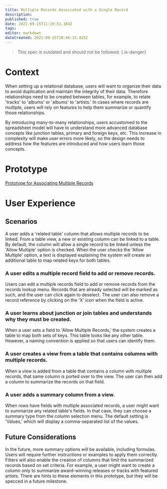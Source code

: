 ```yaml
---
title: Multiple Records Associated with a Single Record
description: 
published: true
date: 2021-09-15T11:19:53.184Z
tags: 
editor: markdown
dateCreated: 2021-09-15T10:46:15.425Z
---
```


> This spec is outdated and should not be followed.
{.is-danger}

# Context
When setting up a relational database, users will want to organize their data to avoid duplication and maintain the integrity of their data. Therefore relationships need to be created between tables, for example, to relate 'tracks' to 'albums' or 'albums' to 'artists.' In cases where records are multiple, users will rely on features to help them summarize or quantify those relationships.

By introducing many-to-many relationships, users accustomed to the spreadsheet model will have to understand more advanced database concepts like junction tables, primary and foreign keys, etc. This increase in complexity will make user errors more likely, so the design needs to address how the features are introduced and how users learn those concepts. 

# Prototype
[Prototype for Associating Multiple Records](https://www.figma.com/proto/Uaf1ntcldzK2U41Jhw6vS2/Mathesar-MVP?page-id=5192%3A55284&node-id=5279%3A55303&viewport=324%2C48%2C0.66&scaling=contain&starting-point-node-id=5279%3A55303)

# User Experience

## Scenarios
A user adds a 'related table' column that allows multiple records to be linked.
From a table view, a new or existing column can be linked to a table. By default, the column will allow a single record to be linked unless the 'Allow Multiple' option is checked. 
When the user checks the 'Allow Multiple' option, a text is displayed explaining the system will create an additional table to map related keys for both tables.

### A user edits a multiple record field to add or remove records.
Users can edit a multiple records field to add or remove records from the records lookup menu. Records that are already selected will be marked as such, and the user can click again to deselect.
The user can also remove a record reference by clicking on the 'X' icon when the field is active.

### A user learns about junction or join tables and understands why they must be created.
When a user sets a field to 'Allow Multiple Records,' the system creates a table to map both sets of keys. This table looks like any other table. However, a naming convention is applied so that users can identify them.

### A user creates a view from a table that contains columns with multiple records.
When a view is added from a table that contains a column with multiple records, that same column is ported over to the view. The user can then add a column to summarize the records on that field.

### A user adds a summary column from a view.
When rows have fields with multiple associated records, a user might want to summarize any related table's fields. In that case, they can choose a summary type from the column selection menu. The default setting is 'Values,' which will display a comma-separated list of the values. 

## Future Considerations
In the future, more summary options will be available, including formulas. Users will require further instructions or examples to apply them correctly. Filters will also enable the creation of columns that limit the summarized records based on set criteria. For example, a user might want to create a column only to summarize award-winning releases or tracks with featured artists. There are hints to these elements in this prototype, but they will be specced in a future milestone.